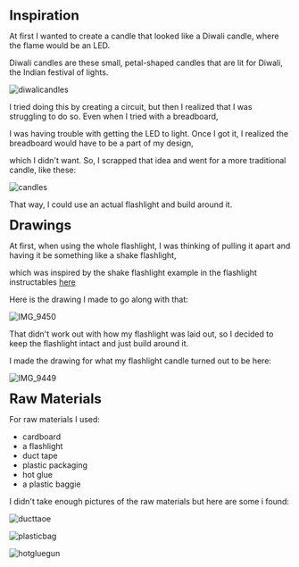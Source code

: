 <span style= "font-size:24px">**Inspiration**</span>

At first I wanted to create a candle that looked like a Diwali candle, where the flame would be an LED.

Diwali candles are these small, petal-shaped candles that are lit for Diwali, the Indian festival of lights. 

![diwalicandles](https://user-images.githubusercontent.com/70911079/112928307-5f417280-90e4-11eb-82c3-2c64193fbb54.jpg)

I tried doing this by creating a circuit, but then I realized that I was struggling to do so. Even when I tried with a breadboard,

I was having trouble with getting the LED to light. Once I got it, I realized the breadboard would have to be a part of my design,

which I didn't want. So, I scrapped that idea and went for a more traditional candle, like these: 

![candles](https://user-images.githubusercontent.com/70911079/112928664-06bea500-90e5-11eb-8f40-1c0a7cb3e207.jpg)

That way, I could use an actual flashlight and build around it.


<span style= "font-size:24px">**Drawings**</span>

At first, when using the whole flashlight, I was thinking of pulling it apart and having it be something like a shake flashlight, 

which was inspired by the shake flashlight example in the flashlight instructables [here](https://www.instructables.com/Shake-Flashlight-1/)

Here is the drawing I made to go along with that: 

![IMG_9450](https://user-images.githubusercontent.com/70911079/112928881-63ba5b00-90e5-11eb-86cf-4e0369b455db.jpg)

That didn't work out with how my flashlight was laid out, so I decided to keep the flashlight intact and just build around it. 

I made the drawing for what my flashlight candle turned out to be here: 

![IMG_9449](https://user-images.githubusercontent.com/70911079/112928879-62892e00-90e5-11eb-9bcf-09cc181cf85a.jpg)


<span style= "font-size:24px">**Raw Materials**</span>

For raw materials I used:

* cardboard
* a flashlight
* duct tape 
* plastic packaging
* hot glue
* a plastic baggie

I didn't take enough pictures of the raw materials but here are some i found:

![ducttaoe](https://user-images.githubusercontent.com/70911079/112929613-c8c28080-90e6-11eb-8574-916718e79e1c.jpg)

![plasticbag](https://user-images.githubusercontent.com/70911079/112929608-c6f8bd00-90e6-11eb-9692-acd7dd9185db.jpg)

![hotgluegun](https://user-images.githubusercontent.com/70911079/112929606-c5c79000-90e6-11eb-8b53-a459fcdc48e9.jpg)







